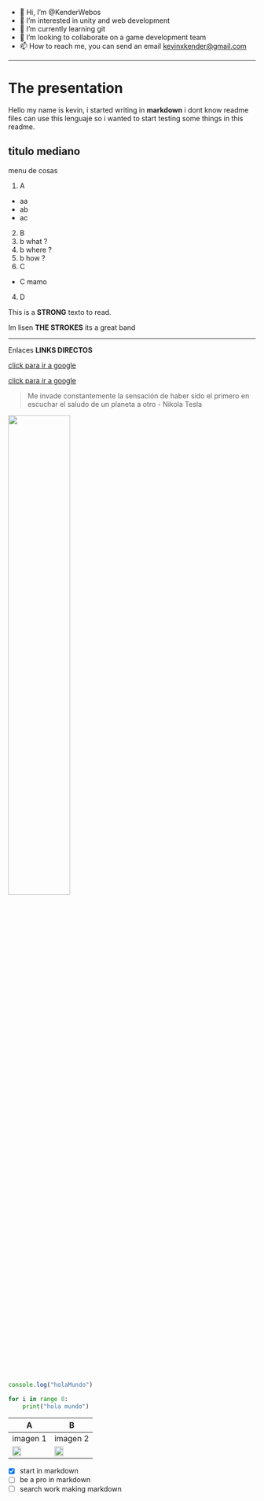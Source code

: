 - 👋 Hi, I’m @KenderWebos
- 👀 I’m interested in unity and web development
- 🌱 I’m currently learning git
- 💞️ I’m looking to collaborate on a game development team
- 📫 How to reach me, you can send an email kevinxkender@gmail.com

----

# The presentation
Hello my name is kevin, i started writing in **markdown** i dont know readme files can use this lenguaje so i wanted to start testing some things in this readme.

## titulo mediano

menu de cosas

1. A
  * aa
  * ab
  * ac
2. B
  1. b what ?
  2. b where ?
  3. b how ?
3. C
  * C mamo
4. D

This is a **STRONG** texto to read.

Im lisen **THE STROKES** its a great band

----

Enlaces **LINKS DIRECTOS**

[click para ir a google](https://www.google.cl/)

[click para ir a google](https://www.google.cl/ "Con este formato de link podras agregar informacion importante a cada link al poner el mouse sobre el link")

> Me invade constantemente la sensación de haber sido el primero en escuchar el saludo de un planeta a otro - Nikola Tesla

<img src="https://i.pinimg.com/564x/f4/b7/c4/f4b7c44863b0e6cc3b273481cd7bf284.jpg" width = "50%">

``` js
console.log("holaMundo")
```

``` python
for i in range 8:
    print("hola mundo")
```

|A|B|
|----|----|
| imagen 1 | imagen 2 |
| <img src="https://i.pinimg.com/564x/f4/b7/c4/f4b7c44863b0e6cc3b273481cd7bf284.jpg" width = "50%"> |<img src="https://i.pinimg.com/564x/f4/b7/c4/f4b7c44863b0e6cc3b273481cd7bf284.jpg" width = "50%">|

* [x] start in markdown
* [ ] be a pro in markdown
* [ ] search work making markdown

<!---
KenderMan/KenderMan is a ✨ special ✨ repository because its `README.md` (this file) appears on your GitHub profile.
You can click the Preview link to take a look at your changes.
--->

